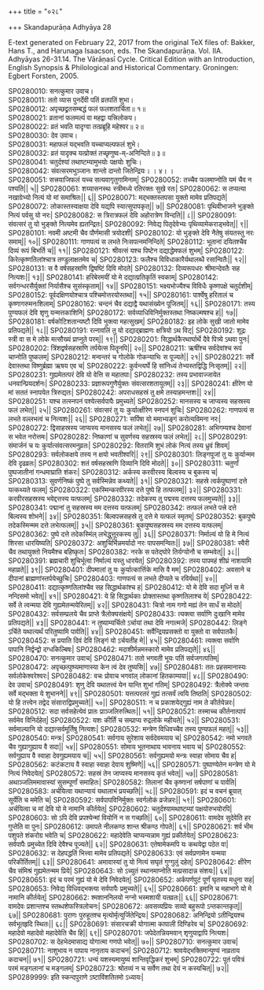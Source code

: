 +++
title = "०२८"

+++
Skandapurāṇa Adhyāya 28

E-text generated on February 22, 2017 from the original TeX files of: Bakker, Hans T., and Harunaga Isaacson, eds. The Skandapurāṇa. Vol. IIA. Adhyāyas 26-31.14. The Vārāṇasī Cycle. Critical Edition with an Introduction, English Synopsis & Philological and Historical Commentary. Groningen: Egbert Forsten, 2005.

SP0280010: सनत्कुमार उवाच।  
SP0280011: ततो व्यास पुनर्देवी पतिं व्रतपतिं शुभा।  
SP0280012: अपृच्छद्व्रतसम्बद्धं फलं फलशतार्चिता॥ १॥  
SP0280021: व्रतानां फलमल्पं वा महद्वा यत्त्रिलोकप।  
SP0280022: व्रतं भवति यादृग्वा तत्प्रब्रूहि महेश्वर॥ २॥  
SP0280030: देव उवाच।  
SP0280031: महाफलं यद्भवति यच्चाप्यल्पफलं शुभे।  
SP0280032: व्रतं यादृक्च यत्प्रोक्तं तच्छृणुष्व-म्-अनिन्दिते॥ ३॥  
SP0280041: चतुर्दश्यां तथाष्टम्यामुभयोः पक्षयोः शुचिः।  
SP0280042: संवत्सरमभुञ्जानः शान्तो दान्तो जितेन्द्रियः।  ।   ४।  ।  
SP0280051: सत्त्रयाजिफलं यच्च सत्यवागृतुगामिनाम्|
SP0280052: तच्चैव फलमाप्नोति यमं चैव न पश्यति|| ५||
SP0280061: शय्यासनस्थः स्त्रीमध्ये रतिरक्तः सुखे रतः|
SP0280062: स तप्यत्या नखाग्रेभ्यो नित्यं यो मां समाश्रितः|| ६||
SP0280071: मद्भक्तस्तपसा युक्तो मामेव प्रतिपद्यते|
SP0280072: लोकास्तस्याक्षया देवि यद्यपि स्यात्सुपापकृत्|| ७||
SP0280081: पृथिवीभाजने भुङ्क्ते नित्यं पर्वसु यो नरः|
SP0280082: स त्रिरात्रफलं देवि अहोरात्रेण विन्दति|| ८||
SP0280091: संवत्सरं तु यो भुङ्क्ते नित्यमेव ह्यतन्द्रितः|
SP0280092: निवेद्य पितृदेवेभ्यः पृथिव्यामेकराड्भवेत्|| ९||
SP0280101: नवमी अष्टमी चैव पौर्णमासी त्रयोदशी|
SP0280102: यो भुङ्क्ते देवि नैतेषु संयतस्तु नरः समाम्|| १०||
SP0280111: गाणपत्यं स लभते निःसपत्नमनिन्दिते|
SP0280112: भूतानां दयितश्चैव दिव्यं रूपं बिभर्ति च|| ११||
SP0280121: श्रीवत्सं यश्च पिष्टेन दद्याद्धेमफलं शुभम्|
SP0280122: किरेत्कृष्णतिलांश्चात्र तण्डुलाक्षतमेव च|
SP0280123: फलैश्च विविधाकारैर्यथालब्धै रसान्वितैः|| १२||
SP0280131: स वै वर्षसहस्राणि द्विषष्टिं दिवि मोदते|
SP0280132: दिव्यरूपधरः श्रीमान्देवतैः सह नित्यशः|| १३||
SP0280141: हरिबेरमयीं यो मे दद्यात्प्रतिकृतिं स्वकाम्|
SP0280142: सर्वगन्धरसैर्युक्तां निर्यासैश्च सुसंस्कृताम्|| १४||
SP0280151: भक्ष्यभोज्यैश्च विविधैः कृष्णपक्षे चतुर्दशीम्|
SP0280152: पूर्वदक्षिणयोश्चात्र पश्चिमोत्तरयोस्तथा|| १५||
SP0280161: पार्श्वेषु हरितालं च कृष्णागरुमनःशिलाम्|
SP0280162: चन्दनं चैव दद्याद्वै यथासंख्येन पूजितम्|| १६||
SP0280171: तस्य पुण्यफलं देवि शृणु यन्मत्तकाशिनि|
SP0280172: सर्वव्याधिविनिर्मुक्तस्तथा निष्कल्मषश्च ह|| १७||
SP0280181: वर्षकोटिशतान्यष्टौ दिवि भुक्त्वा महत्सुखम्|
SP0280182: इह लोके सुखी जातो मामेव प्रतिपद्यते|| १८||
SP0280191: रत्नावलिं तु यो दद्याद्ब्राह्मणः क्षत्रियो ऽथ विट्|
SP0280192: शूद्रः स्त्री वा स मे लोके मत्सौख्यं प्राप्नुते परम्|| १९||
SP0280201: सिद्धार्थकैरथार्घार्थे दैवे पित्र्ये ऽथवा पुनः|
SP0280202: त्रिंशद्वर्षसहस्राणि तर्पयेत्स पितॄनपि|| २०||
SP0280211: ऋषींश्च सर्वदेवांश्च रूपं चाप्नोति पुष्कलम्|
SP0280212: मन्वन्तरं च गोलोके गोकन्याभिः स पूज्यते|| २१||
SP0280221: सर्वे देवास्तथा विष्णुर्ब्रह्मा ऋषय एव च|
SP0280222: कुर्वन्त्यर्घे हि सांनिध्यं तेभ्यस्तद्विद्धि निःसृतम्|| २२||
SP0280231: गुह्यमेतत्परं देवि यो वेत्ति स महातपाः|
SP0280232: तस्य प्रभावाज्जायेत धनवान्प्रियदर्शनः|
SP0280233: प्रज्ञारूपगुणैर्युक्तः संवत्सरशतायुतम्|| २३||
SP0280241: क्षीरेण यो मां सततं स्नापयेत त्रिरुद्यतः|
SP0280242: अपराधसहस्रं तु क्षमे तस्याहमन्तशः|| २४||
SP0280251: यश्च तत्स्नपनं पश्येत्सर्वपापैः प्रमुच्यते|
SP0280252: मानसस्य च जाप्यस्य सहस्रस्य फलं लभेत्|| २५||
SP0280261: संवत्सरं तु यः कुर्यात्क्षीरेण स्नपनं शुचिः|
SP0280262: गाणपत्यं स लभते वल्लभत्वं च नित्यशः|| २६||
SP0280271: सर्पिषा यो ममाभ्यङ्गं करोत्यविमना नरः|
SP0280272: द्विसाहस्रस्य जाप्यस्य मानसस्य फलं लभेत्|| २७||
SP0280281: अभिगम्यश्च देवानां स भवेत नरोत्तमः|
SP0280282: निष्काणां च सुवर्णस्य सहस्रस्य फलं लभेत्|| २८||
SP0280291: संमार्जनं च यः कुर्यात्संवत्सरमनुव्रतः|
SP0280292: वितरामि शुभं लोकं नित्यं तस्य ध्रुवं शिवम्|
SP0280293: सर्वलोकक्षये तस्य न क्षयो भवतीश्वरि|| २९||
SP0280301: लिङ्गपूजां तु यः कुर्यान्मम देवि दृढव्रतः|
SP0280302: शतं वर्षसहस्राणि दिव्यानि दिवि मोदते|| ३०||
SP0280311: चतुर्णां पुष्पजातीनां गन्धमाघ्राति शंकरः|
SP0280312: अर्कस्य करवीरस्य बिल्वस्य च बुकस्य च|
SP0280313: सुवर्णनिष्कं पुष्पे तु सर्वस्मिन्नेव कथ्यते|| ३१||
SP0280321: सहस्रे त्वर्कपुष्पाणां दत्ते यत्कथ्यते फलम्|
SP0280322: एकस्मिन्करवीरस्य दत्ते पुष्पे हि तत्फलम्|| ३२||
SP0280331: करवीरसहस्रस्य भवेद्दत्तस्य यत्फलम्|
SP0280332: तदेकस्य तु पद्मस्य दत्तस्य फलमुच्यते|| ३३||
SP0280341: पद्मानां तु सहस्रस्य मम दत्तस्य यत्फलम्|
SP0280342: तत्फलं लभते पत्त्रे दत्ते बिल्वस्य शोभने|| ३४||
SP0280351: बिल्वपत्त्रसहस्रे तु दत्ते मे यत्फलं स्मृतम्|
SP0280352: बुकपुष्पे तदेकस्मिन्मम दत्ते लभेत्फलम्|| ३५||
SP0280361: बुकपुष्पसहस्रस्य मम दत्तस्य यत्फलम्|
SP0280362: पुष्पे दत्ते तदेकस्मिंल् लभेद्धुत्तूरकस्य तु|| ३६||
SP0280371: निर्माल्यं यो हि मे नित्यं शिरसा धारयिष्यति|
SP0280372: अशुचिर्भिन्नमर्यादो नरः पापसमन्वितः|| ३७||
SP0280381: स्वैरी चैव तथायुक्तो नियमैश्च बहिष्कृतः|
SP0280382: नरके स पतेद्घोरे तिर्यग्योनौ च सम्भवेत्|| ३८||
SP0280391: ब्रह्मचारी शुचिर्भूत्वा निर्माल्यं यस्तु धारयेत्|
SP0280392: तस्य पापमहं शीघ्रं नाशयामि महाव्रते|| ३९||
SP0280401: दीपमालां तु यः कुर्यात्कार्त्तिके मासि वै मम|
SP0280402: अवसाने च दीपानां ब्राह्मणांस्तर्पयेच्छुचिः|
SP0280403: गाणपत्यं स लभते दीप्यते च रविर्यथा|| ४०||
SP0280411: दद्यात्कृष्णतिलांश्चैव सह सिद्धार्थकांश्च ह|
SP0280412: यो मे देवि सदा मूर्ध्नि स मे नन्दिसमो भवेत्|| ४१||
SP0280421: ये हि सिद्धार्थकाः प्रोक्तास्तथा कृष्णतिलाश्च ये|
SP0280422: सर्वे ते त्वन्मया देवि गुह्यमेतन्मयेरितम्|| ४२||
SP0280431: चित्रो नाम गणो मह्यं तेन सार्धं स मोदते|
SP0280432: सर्वसम्प्रलये चैव प्राप्ते त्रैलोक्यसंक्षये|
SP0280433: त्यक्त्वा सर्वाणि दुःखानि मामेव प्रतिपद्यते|| ४३||
SP0280441: न तुष्याम्यर्चितो ऽर्चायां तथा देवि नगात्मजे|
SP0280442: लिङ्गे ऽर्चिते यथात्यर्थं परितुष्यामि पार्वति|| ४४||
SP0280451: सर्वेन्द्रियप्रसक्तो वा युक्तो वा सर्वपातकैः|
SP0280452: स प्रयाति दिवं देवि लिङ्गं यो ऽर्चयतीह मे|| ४५||
SP0280461: त्यक्त्वा सर्वाणि पापानि निर्द्वन्द्वो दग्धकिल्बिषः|
SP0280462: मदाशीर्मन्नमस्कारो मामेव प्रतिपद्यते|| ४६||
SP0280470: सनत्कुमार उवाच|
SP0280471: ततो भगवती भूयः पतिं सर्वजगत्पतिम्|
SP0280472: अपृच्छत्पुष्प्यमाणास्या केन त्वं देव तुष्यसि|| ४७||
SP0280481: ततः प्रहसमानास्यः सर्वलोकेश्वरेश्वरः|
SP0280482: वचः प्रोवाच भगवांल् लोकानां हितकाम्यया|| ४८||
SP0280490: देव उवाच|
SP0280491: शृणु देवि यथातत्त्वं येन यान्ति शुभां गतिम्|
SP0280492: त्रैलोक्ये जन्तवः सर्वे मद्भक्ता ये शुभानने|| ४९||
SP0280501: यत्तत्परतरं गुह्यं तत्सर्वं त्वयि तिष्ठति|
SP0280502: यो हि तत्त्वेन तद्वेद संसाराद्विप्रमुच्यते|| ५०||
SP0280511: न च प्रकाशयेद्गुह्यं नाम ते कीर्तयेन्नरः|
SP0280512: सदा सर्वसहेत्येवं प्रातः प्राञ्जलिरुत्थितः|| ५१||
SP0280521: तस्माच्च कीर्तनात्पापं सर्वमेव विनिर्दहेत्|
SP0280522: यशः कीर्तिं च सम्प्राप्य रुद्रलोके महीयते|| ५२||
SP0280531: सर्वमाल्यानि यो दद्यात्सर्वमूर्तिषु नित्यशः|
SP0280532: मन्त्रेण विधिवच्चैव तस्य पुण्यफलं महत्|| ५३||
SP0280540: मन्त्रः|
SP0280541: सर्वगाय सुरेशाय सर्वदेवमयाय च|
SP0280542: नमो भगवते चैव गुह्यागुह्याय वै सदा|| ५४||
SP0280551: सोमाय भूतनाथाय भावनाय भवाय च|
SP0280552: सर्वगुह्याय वै स्वाहा देवगुह्यमयाय च|| ५५||
SP0280561: सर्वगुह्यमयो मन्त्रः स्वाहा सोमाय चैव ह|
SP0280562: कटंकटाय वै स्वाहा स्वाहा देवाय शुष्मिणे|| ५६||
SP0280571: पुष्पाण्येतेन मन्त्रेण यो मे नित्यं निवेदयेत्|
SP0280572: सहस्रं तेन जाप्यस्य मानसस्य कृतं भवेत्|| ५७||
SP0280581: अथाञ्जलिममावास्यां सुसम्पूर्णां समाहितः|
SP0280582: तिलानां चैव कृष्णानां सर्षपाणां च पार्वति|
SP0280583: अर्चयित्वा यथान्यायं यथालाभं प्रयच्छति|| ५८||
SP0280591: इदं च वचनं ब्रूयात् सूर्येति च ममेति च|
SP0280592: सर्वपापविनिर्मुक्तः स्वर्गलोकं व्रजेन्नरः|| ५९||
SP0280601: अर्चयित्वा च मां देवि यो मे नामानि कीर्तयेत्|
SP0280602: चतुर्दश्यामथाष्टम्यां पक्षयोरुभयोरपि|
SP0280603: सो ऽपि देवि प्रपश्येन्मां वियोनिं न स गच्छति|| ६०||
SP0280611: वामदेव सुदेवेति हर गुप्तेति वा पुनः|
SP0280612: उमापते नीलकण्ठ शान्त श्रीकण्ठ गोपते|| ६१||
SP0280621: शर्व भीम पशुपते शंकरोग्र भवेति च|
SP0280622: महादेवेति चाप्यन्यन्नाम गुह्यं प्रकीर्तयेत्|
SP0280623: सर्वपापैः प्रमुच्येत दिवि देवैश्च पूज्यते|| ६२||
SP0280631: एतेषामेकमपि यः कथयेद्वा पठेत वा|
SP0280632: स देहपद्धतिं भित्त्वा मामेव प्रतिपद्यते|
SP0280633: एवं सर्वप्रणामेन यन्मया परिकीर्तितम्|| ६३||
SP0280641: अमावास्यां तु यो नित्यं सघृतं गुग्गुलुं दहेत्|
SP0280642: क्षीरेण चैव संमिश्रं गुह्यमेतन्मम प्रिये|
SP0280643: सो ऽच्युतं स्थानमाप्नोति मत्प्रसादान्न संशयः|| ६४||
SP0280651: इदं च परमं गुह्यं यो मे देवि निवेदयेत्|
SP0280652: अर्कपर्णपुटं पूर्णं घृतस्य मधुना सह|
SP0280653: निवेद्य विधिवद्भक्त्या सर्वपापैः प्रमुच्यते|| ६५||
SP0280661: इमानि च महाभागे यो मे नामानि कीर्तयेत्|
SP0280662: श्मशाननिलयो नग्नो भस्मशायी यतव्रतः|| ६६||
SP0280671: वामदेवः प्रशान्तश्च स्तब्धशेफस्त्रिलोचनः|
SP0280672: अवसव्यप्रियः सव्यो बहुरूपो ऽन्तकान्तकृत्|| ६७||
SP0280681: पुराणः पुरुहूतश्च मृत्योर्मृत्युर्जितेन्द्रियः|
SP0280682: अनिन्द्रियो ऽतीन्द्रियश्च सर्वभूतहृदि स्थितः|| ६८||
SP0280691: संसारचक्री योगात्मा कापाली दिण्डिरेव च|
SP0280692: महादेवो महादेवो महादेवेति चैव हि|| ६९||
SP0280701: जपेदेतन्नियमवान् शृणुयाद्वापि नित्यशः|
SP0280702: स देहभेदमासाद्य योगात्मा गणपो भवेत्|| ७०||
SP0280710: सनत्कुमार उवाच|
SP0280711: नाशुभाय न पापाय नानृताय कदाचन|
SP0280712: श्रावयेद्भक्तिमान्पुण्यं नाव्रताय कदाचन|| ७१||
SP0280721: धन्यं यशस्यमायुष्यं शान्तिवृद्धिकरं शुभम्|
SP0280722: पूतं पवित्रं परमं मङ्गलानां च मङ्गलम्|
SP0280723: श्रोतव्यं न च सर्वेण तथा देयं न कस्यचित्|| ७२||
SP0289999: इति स्कन्दपुराणे ऽष्टाविंशतितमो ऽध्यायः|
